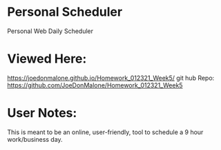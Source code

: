 # Personal Scheduler
Personal Web Daily Scheduler
# Viewed Here:
https://joedonmalone.github.io/Homework_012321_Week5/
git hub Repo: https://github.com/JoeDonMalone/Homework_012321_Week5
# User Notes:
This is meant to be an online, user-friendly, tool to schedule a 9 hour work/business day.
